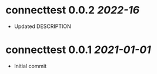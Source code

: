 # connecttest 0.0.2 *2022-16*

-   Updated DESCRIPTION

# connecttest 0.0.1 *2021-01-01*

-   Initial commit
